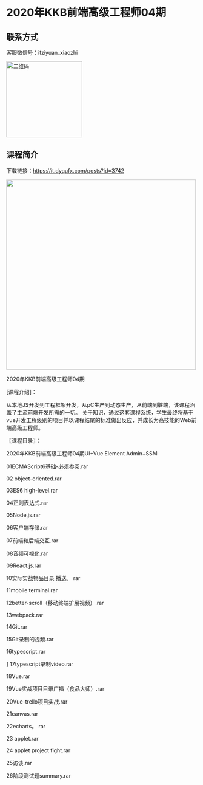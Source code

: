 # 2020年KKB前端高级工程师04期

## 联系方式

客服微信号：itziyuan_xiaozhi

<img src="https://ziyuanyun.oss-cn-guangzhou.aliyuncs.com/common/20240614073449/666b82192834a.jpg" width="200" height="200" alt="二维码">

## 课程简介

下载链接：https://it.dyqufx.com/posts?id=3742

<img src="https://ziyuanyun.oss-cn-guangzhou.aliyuncs.com/yun/20240515185319/6644941fb0278.jpg" width="500" alt="">

  2020年KKB前端高级工程师04期

 [课程介绍]：

 从本地JS开发到工程框架开发，从pC生产到动态生产，从前端到脏端，该课程涵盖了主流前端开发所需的一切。 关于知识，通过这套课程系统，学生最终将基于vue开发工程级别的项目并以课程结尾的标准做出反应，并成长为高技能的Web前端高级工程师。

 〖课程目录〗：

 2020年KKB前端高级工程师04期UI+Vue Element Admin+SSM



 01ECMAScript6基础-必须参阅.rar

 02 object-oriented.rar

 03ES6 high-level.rar

 04正则表达式.rar

 05Node.js.rar

 06客户端存储.rar

 07前端和后端交互.rar

 08音频可视化.rar

 09React.js.rar

 10实际实战物品目录 播送。 rar

 11mobile terminal.rar

 12better-scroll（移动终端扩展视频）.rar

 13webpack.rar

 14Git.rar

 15Git录制的视频.rar

 16typescript.rar

 ] 17typescript录制video.rar

 18Vue.rar

 19Vue实战项目目录广播（食品大师）.rar

 20Vue-trello项目实战.rar

 21canvas.rar

 22echarts。 rar

 23 applet.rar

 24 applet project fight.rar

 25访谈.rar

 26阶段测试题summary.rar

  